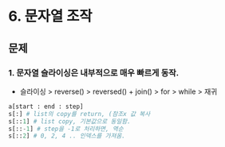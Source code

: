 # 6. 문자열 조작

## 문제

### 1. 문자열 슬라이싱은 내부적으로 매우 빠르게 동작.

- 슬라이싱 > reverse() > reversed() + join() > for > while > 재귀

```python
a[start : end : step]
s[:] # list의 copy를 return, (참조x 값 복사
s[::1] # list copy, 기본값으로 동일함.
s[::-1] # step을 -1로 처리하면, 역순
s[::2] # 0, 2, 4 .. 인덱스를 가져옴.
```
